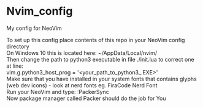 # Nvim_config
My config for NeoVim

To set up this config place contents of this repo in your NeoVim config directory <br>
On Windows 10 this is located here: ~/AppData/Local/nvim/ <br>
Then change the path to python3 executable in file ./init.lua to correct one at line:  <br>
vim.g.python3_host_prog = '<your_path_to_python3_.EXE>' <br>
Make sure that you have installed in your system fonts that contains glyphs (web dev icons) - look at nerd fonts eg. FiraCode Nerd Font <br>
Run your NeoVim and type: :PackerSync  <br>
Now package manager called Packer should do the job for You <br>
